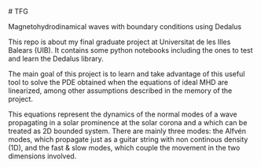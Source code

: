 # TFG

Magnetohydrodinamical waves with boundary conditions using Dedalus

This repo is about my final graduate project at Universitat de les Illes Balears (UIB). It contains some python notebooks including the ones to test and learn the Dedalus library.

The main goal of this project is to learn and take advantage of this useful tool to solve the PDE obtained when the equations of ideal MHD are linearized, among other assumptions described in the memory of the project.

This equations represent the dynamics of the normal modes of a wave propagating in a solar prominence at the solar corona and a which can be treated as 2D bounded system. There are mainly three modes: the Alfvén modes, which propagate just as a guitar string with non continous density (1D), and the fast & slow modes, which couple the movement in the two dimensions involved.

